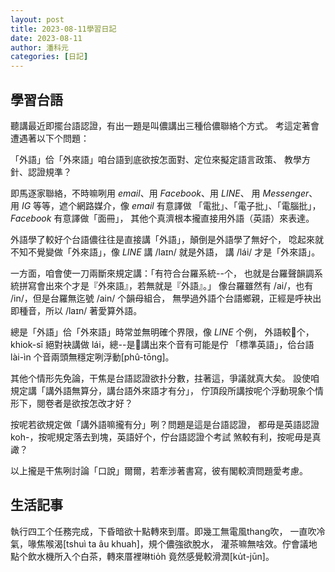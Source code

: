 ```yaml
---
layout: post
title: 2023-08-11學習日記
date: 2023-08-11
author: 潘科元
categories: [日記]
---
```

## 學習台語

聽講最近即擺台語認證，有出一題是叫儂講出三種佮儂聯絡个方式。
考這定著會遭遇著以下个問題：

「外語」佮「外來語」咱台語到底欲按怎面對、定位來擬定語言政策、
教學方針、認證規準？

即馬逐家聯絡，不時嘛咧用 *email*、用 *Facebook*、用 *LINE*、
用 *Messenger*、用 *IG* 等等，遮个網路媒介，像 *email* 有意譯做
「電批」、「電子批」、「電腦批」，*Facebook* 有意譯做「面冊」，
其他个真濟根本攏直接用外語（英語）來表達。

外語學了較好个台語儂往往是直接講「外語」，顛倒是外語學了無好个，
唸起來就不知不覺變做「外來語」，像 *LINE* 講 /laɪn/ 就是外語，
講 /lái/ 才是「外來語」。

一方面，咱會使一刀兩斷來規定講：「有符合台羅系統\--个，
也就是台羅聲韻調系統拼寫會出來个才是『外來語』，若無就是『外語』。」
像台羅雖然有 /ai/，也有 /in/，但是台羅無迄號 /ain/ 个韻母組合，
無學過外語个台語鄉親，正經是呼袂出即種音，所以 /laɪn/ 著愛算外語。

總是「外語」佮「外來語」時常並無明確个界限，像 *LINE* 个例，
外語較𠢕个，khiok-sī 絕對袂講做 lái，總\--是𪜶講出來个音有可能是佇
「標準英語」，佮台語 lài-ìn 个音兩頭無穩定咧浮動[phû-tōng]。

其他个情形先免論，干焦是台語認證欲扑分數，拄著這，爭議就真大矣。
設使咱規定講「講外語無算分，講台語外來語才有分」，
佇頂段所講按呢个浮動現象个情形下，閱卷者是欲按怎改才好？

按呢若欲規定做「講外語嘛攏有分」咧？問題是這是台語認證，
都毋是英語認證koh-，按呢規定落去到塊，英語好个，佇台語認證个考試
煞較有利，按呢毋是真譀？

以上攏是干焦咧討論「口說」爾爾，若牽涉著書寫，彼有閣較濟問題愛考慮。

## 生活記事

執行四工个任務完成，下昏暗欲十點轉來到厝。即幾工無電風thang吹，
一直吹冷氣，喙焦喉渴[tshuì ta âu khuah]，規个儂強欲脫水，
灌茶嘛無啥效。佇會議地點个飲水機所入个白茶，轉來厝裡啉tio̍h
竟然感覺較滑潤[ku̍t-jūn]。
